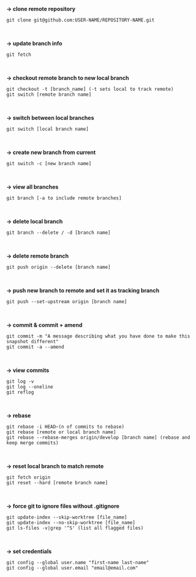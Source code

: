 **-> clone remote repository**
<br>
```
git clone git@github.com:USER-NAME/REPOSITORY-NAME.git
```
<br>

**-> update branch info**
<br>
```
git fetch
```
<br>

**-> checkout remote branch to new local branch**
<br>
```
git checkout -t [branch_name] (-t sets local to track remote)
git switch [remote branch name]
```
<br>

**-> switch between local branches**
<br>
```
git switch [local branch name]
```
<br>

**-> create new branch from current**
<br>
```
git switch -c [new branch name]
```
<br>

**-> view all branches**
<br>
```
git branch [-a to include remote branches]
```
<br>

**-> delete local branch**
<br>
```
git branch --delete / -d [branch name]
```
<br>

**-> delete remote branch**
<br>
```
git push origin --delete [branch name]
```
<br>

**-> push new branch to remote and set it as tracking branch**
<br>
```
git push --set-upstream origin [branch name]
```
<br>

**-> commit & commit + amend**
<br>
```
git commit -m "A message describing what you have done to make this snapshot different"
git commit -a --amend
```
<br>

**-> view commits**
<br>
```
git log -v
git log --oneline
git reflog
```
<br>

**-> rebase**
<br>
```
git rebase -i HEAD~(n of commits to rebase)
git rebase [remote or local branch name]
git rebase --rebase-merges origin/develop [branch name] (rebase and keep merge commits)
```
<br>

**-> reset local branch to match remote**
<br>
```
git fetch origin
git reset --hard [remote branch name]
```
<br>

**-> force git to ignore files without .gitignore**
<br>
```
git update-index --skip-worktree [file_name]
git update-index --no-skip-worktree [file_name]
git ls-files -v|grep '^S' (list all flagged files)
```
<br>

**-> set credentials**
<br>
```
git config --global user.name "first-name last-name"
git config --global user.email "email@email.com"
```
<br>

